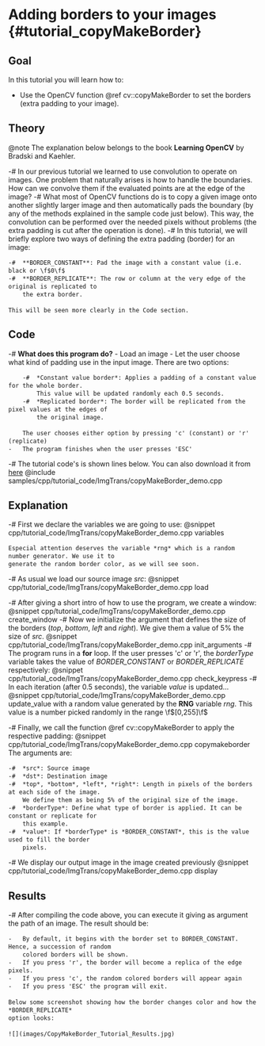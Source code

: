 Adding borders to your images {#tutorial_copyMakeBorder}
=============================

Goal
----

In this tutorial you will learn how to:

-   Use the OpenCV function @ref cv::copyMakeBorder to set the borders (extra padding to your
    image).

Theory
------

@note The explanation below belongs to the book **Learning OpenCV** by Bradski and Kaehler.

-#  In our previous tutorial we learned to use convolution to operate on images. One problem that
    naturally arises is how to handle the boundaries. How can we convolve them if the evaluated
    points are at the edge of the image?
-#  What most of OpenCV functions do is to copy a given image onto another slightly larger image and
    then automatically pads the boundary (by any of the methods explained in the sample code just
    below). This way, the convolution can be performed over the needed pixels without problems (the
    extra padding is cut after the operation is done).
-#  In this tutorial, we will briefly explore two ways of defining the extra padding (border) for an
    image:

    -#  **BORDER_CONSTANT**: Pad the image with a constant value (i.e. black or \f$0\f$
    -#  **BORDER_REPLICATE**: The row or column at the very edge of the original is replicated to
        the extra border.

    This will be seen more clearly in the Code section.

Code
----

-#  **What does this program do?**
    -   Load an image
    -   Let the user choose what kind of padding use in the input image. There are two options:

        -#  *Constant value border*: Applies a padding of a constant value for the whole border.
            This value will be updated randomly each 0.5 seconds.
        -#  *Replicated border*: The border will be replicated from the pixel values at the edges of
            the original image.

        The user chooses either option by pressing 'c' (constant) or 'r' (replicate)
    -   The program finishes when the user presses 'ESC'

-#  The tutorial code's is shown lines below. You can also download it from
    [here](https://github.com/opencv/opencv/tree/master/samples/cpp/tutorial_code/ImgTrans/copyMakeBorder_demo.cpp)
    @include samples/cpp/tutorial_code/ImgTrans/copyMakeBorder_demo.cpp

Explanation
-----------

-#  First we declare the variables we are going to use:
    @snippet cpp/tutorial_code/ImgTrans/copyMakeBorder_demo.cpp variables

    Especial attention deserves the variable *rng* which is a random number generator. We use it to
    generate the random border color, as we will see soon.

-#  As usual we load our source image *src*:
    @snippet cpp/tutorial_code/ImgTrans/copyMakeBorder_demo.cpp load

-#  After giving a short intro of how to use the program, we create a window:
    @snippet cpp/tutorial_code/ImgTrans/copyMakeBorder_demo.cpp create_window
-#  Now we initialize the argument that defines the size of the borders (*top*, *bottom*, *left* and
    *right*). We give them a value of 5% the size of *src*.
    @snippet cpp/tutorial_code/ImgTrans/copyMakeBorder_demo.cpp init_arguments
-#  The program runs in a **for** loop. If the user presses 'c' or 'r', the *borderType* variable
    takes the value of *BORDER_CONSTANT* or *BORDER_REPLICATE* respectively:
    @snippet cpp/tutorial_code/ImgTrans/copyMakeBorder_demo.cpp check_keypress
-#  In each iteration (after 0.5 seconds), the variable *value* is updated...
    @snippet cpp/tutorial_code/ImgTrans/copyMakeBorder_demo.cpp update_value
    with a random value generated by the **RNG** variable *rng*. This value is a number picked
    randomly in the range \f$[0,255]\f$

-#  Finally, we call the function @ref cv::copyMakeBorder to apply the respective padding:
    @snippet cpp/tutorial_code/ImgTrans/copyMakeBorder_demo.cpp copymakeborder
    The arguments are:

    -#  *src*: Source image
    -#  *dst*: Destination image
    -#  *top*, *bottom*, *left*, *right*: Length in pixels of the borders at each side of the image.
        We define them as being 5% of the original size of the image.
    -#  *borderType*: Define what type of border is applied. It can be constant or replicate for
        this example.
    -#  *value*: If *borderType* is *BORDER_CONSTANT*, this is the value used to fill the border
        pixels.

-#  We display our output image in the image created previously
    @snippet cpp/tutorial_code/ImgTrans/copyMakeBorder_demo.cpp display

Results
-------

-#  After compiling the code above, you can execute it giving as argument the path of an image. The
    result should be:

    -   By default, it begins with the border set to BORDER_CONSTANT. Hence, a succession of random
        colored borders will be shown.
    -   If you press 'r', the border will become a replica of the edge pixels.
    -   If you press 'c', the random colored borders will appear again
    -   If you press 'ESC' the program will exit.

    Below some screenshot showing how the border changes color and how the *BORDER_REPLICATE*
    option looks:

    ![](images/CopyMakeBorder_Tutorial_Results.jpg)
